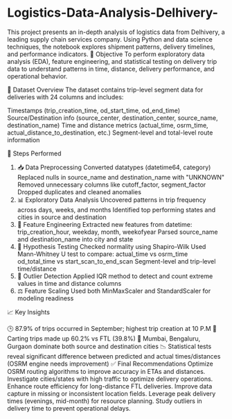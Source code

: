 # Logistics-Data-Analysis-Delhivery-
This project presents an in-depth analysis of logistics data from Delhivery, a leading supply chain services company. Using Python and data science techniques, the notebook explores shipment patterns, delivery timelines, and performance indicators.
📌 Objective
To perform exploratory data analysis (EDA), feature engineering, and statistical testing on delivery trip data to understand patterns in time, distance, delivery performance, and operational behavior.

📂 Dataset Overview
The dataset contains trip-level segment data for deliveries with 24 columns and includes:

Timestamps (trip_creation_time, od_start_time, od_end_time)
Source/Destination info (source_center, destination_center, source_name, destination_name)
Time and distance metrics (actual_time, osrm_time, actual_distance_to_destination, etc.)
Segment-level and total-level route information

🔧 Steps Performed

1. 📥 Data Preprocessing
Converted datatypes (datetime64, category)
Replaced nulls in source_name and destination_name with "UNKNOWN"
Removed unnecessary columns like cutoff_factor, segment_factor
Dropped duplicates and cleaned anomalies
2. 📊 Exploratory Data Analysis
Uncovered patterns in trip frequency across days, weeks, and months
Identified top performing states and cities in source and destination
3. 🧮 Feature Engineering
Extracted new features from datetime: trip_creation_hour, weekday, month, weekofyear
Parsed source_name and destination_name into city and state
4. 🧪 Hypothesis Testing
Checked normality using Shapiro-Wilk
Used Mann-Whitney U test to compare:
actual_time vs osrm_time
od_total_time vs start_scan_to_end_scan
Segment-level and trip-level time/distance
5. 🧼 Outlier Detection
Applied IQR method to detect and count extreme values in time and distance columns
6. ⚖️ Feature Scaling
Used both MinMaxScaler and StandardScaler for modeling readiness

📈 Key Insights

🕒 87.9% of trips occurred in September; highest trip creation at 10 P.M
🚛 Carting trips made up 60.2% vs FTL (39.8%)
🌆 Mumbai, Bengaluru, Gurgaon dominate both source and destination cities
📉 Statistical tests reveal significant difference between predicted and actual times/distances (OSRM engine needs improvement)
✅ Final Recommendations
Optimize OSRM routing algorithms to improve accuracy in ETAs and distances.
Investigate cities/states with high traffic to optimize delivery operations.
Enhance route efficiency for long-distance FTL deliveries.
Improve data capture in missing or inconsistent location fields.
Leverage peak delivery times (evenings, mid-month) for resource planning.
Study outliers in delivery time to prevent operational delays.
